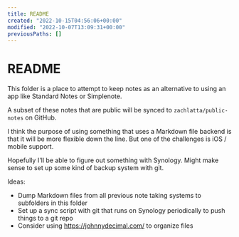 ```yaml
---
title: README
created: "2022-10-15T04:56:06+00:00"
modified: "2022-10-07T13:09:31+00:00"
previousPaths: []
---
```

# README

This folder is a place to attempt to keep notes as an alternative to using an app like Standard Notes or Simplenote.

A subset of these notes that are public will be synced to `zachlatta/public-notes` on GitHub.

I think the purpose of using something that uses a Markdown file backend is that it will be more flexible down the line. But one of the challenges is iOS / mobile support.

Hopefully I'll be able to figure out something with Synology. Might make sense to set up some kind of backup system with git.

Ideas:

- Dump Markdown files from all previous note taking systems to subfolders in this folder
- Set up a sync script with git that runs on Synology periodically to push things to a git repo
- Consider using https://johnnydecimal.com/ to organize files

 